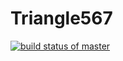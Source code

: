 # Triangle567
[![build status of master](https://travis-ci.org/baonudesifeizhai/Triangle567.svg?branch=master)](https://travis-ci.org/baonudesifeizhai/Triangle567)
